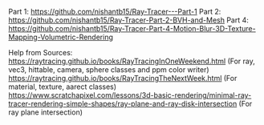 Part 1: https://github.com/nishantb15/Ray-Tracer---Part-1
Part 2: https://github.com/nishantb15/Ray-Tracer-Part-2-BVH-and-Mesh
Part 4: https://github.com/nishantb15/Ray-Tracer-Part-4-Motion-Blur-3D-Texture-Mapping-Volumetric-Rendering

Help from Sources:
https://raytracing.github.io/books/RayTracingInOneWeekend.html
(For ray, vec3, hittable, camera, sphere classes and ppm color writer)
https://raytracing.github.io/books/RayTracingTheNextWeek.html
(For material, texture, aarect classes)
https://www.scratchapixel.com/lessons/3d-basic-rendering/minimal-ray-tracer-rendering-simple-shapes/ray-plane-and-ray-disk-intersection
(For ray plane intersection)
